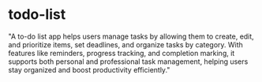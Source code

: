 # todo-list
"A to-do list app helps users manage tasks by allowing them to create, edit, and prioritize items, set deadlines, and organize tasks by category. With features like reminders, progress tracking, and completion marking, it supports both personal and professional task management, helping users stay organized and boost productivity efficiently."
